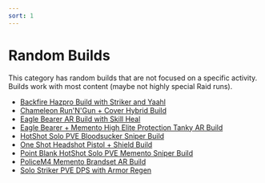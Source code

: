 ```yaml
---
sort: 1
---
```

# Random Builds

This category has random builds that are not focused on a specific activity.
Builds work with most content (maybe not highly special Raid runs).
- [Backfire Hazpro Build with Striker and Yaahl](Backfire-Hazpro-Striker.md)
- [Chameleon Run'N'Gun + Cover Hybrid Build](Chameleon-AR-RunNGun-Cover-Hybrid-Build.md)
- [Eagle Bearer AR Build with Skill Heal](Eagle-Bearer-AR-Build-with-Skill-Heal.md)
- [Eagle Bearer + Memento High Elite Protection Tanky AR Build](Eagle-Bearer-Memento-High-Elite-Protection-Tanky-AR.md)
- [HotShot Solo PVE Bloodsucker Sniper Build](HotShot-Solo-PVE-Bloodsucker-Sniper.md)
- [One Shot Headshot Pistol + Shield Build](One-Shot-Headshot-Pistol-Shield-Build.md)
- [Point Blank HotShot Solo PVE Memento Sniper Build](Point-Blank-HotShot-Solo-PVE-Memento-Sniper.md)
- [PoliceM4 Memento Brandset AR Build](Police-M4-Memento-Brandset.md)
- [Solo Striker PVE DPS with Armor Regen](Solo-Striker-PVE-DPS-Armor-Regen.md)